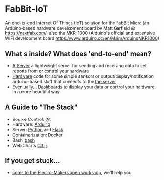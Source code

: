 # FabBit-IoT
An end-to-end Internet Of Things (IoT) solution for the FabBit Micro (an Arduino-based hardware development board by Matt Garfield @ https://nextfab.com/) also the MKR-1000 (Arduino's official and expensive WiFi development board https://www.arduino.cc/en/Main/ArduinoMKR1000)

## What's inside? What does 'end-to-end' mean?
* [A Server](./server/README.md) a lightweight server for sending and receiving data to get reports from or control your hardware
* [Hardware](./hardware/README.md) code for some simple sensors or output/display/notification arduino-based stuff that connects to the [the server](./server/README.md)
* Eventually... [Dashboards](./dashboards/README.md) to display your data or control your hardware, in a more beautiful way

## A Guide to "The Stack"
* Source Control: [Git](https://rogerdudler.github.io/git-guide/)
* Hardware: [Arduino](https://www.arduino.cc/en/Tutorial/Blink)
* Server: [Python](https://www.codecademy.com/learn/python) and [Flask](http://flask.pocoo.org/)
* Containerization: [Docker](https://docs.docker.com/engine/userguide/)
* Bash: [bash](http://tldp.org/LDP/Bash-Beginners-Guide/html/)
* Web Charts [C3.js](http://c3js.org/)

## If you get stuck...
* [come to the Electro-Makers open workshop](https://www.meetup.com/Philly-Makers/), we'll help you
